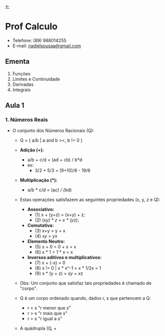 [&larr;](../index.md)

# Prof Calculo
- Telefone: (89) 988014255
- E-mail: nadielsousaa@gmail.com

## Ementa
1. Funções
2. Limites e Continuidade
3. Derivadas
4. Integrais

## Aula 1
### 1. Números Reais
- O conjunto dos Números Racionais (Q):
  - Q = { a/b | a and b ><, b != 0 }

  - **Adição (+):**
    - a/b + c/d = (ad + cb) / b*d
    - ex:
      - 3/2 + 5/3 = (9+10)/6 - 19/6

  - **Multiplicação (*):**
    - a/b * c/d = (a*c) / (b*d)

  - Estas operações satisfazem as seguintes propriedades (x, y, z e Q):
    - **Associativo:**
      - (1) x + (y+z) = (x+y) + z;
      - (2) (x*y) * z = x * (y*z);
    - **Comutativa:**
      - (3) x+y = y + x
      - (4) x*y = y*x
    - **Elemento Neutro:**
      - (5) x + 0 = 0 + x = x 
      - (6) x * 1 = 1 * x = x
    - **Inversos aditivos e multiplicativos:**
      - (7) x + (-x) = 0
      - (8) x != 0 | x * x^-1 = x * 1/2x = 1
      - (9) x * (y + z) = x*y + x*z
	
  - Obs: Um conjunto que satisfaz tais propriedades é chamado de "corpo".
  - Q é um corpo ordenado quando, dados r, s que pertencem a Q:
    - r < s 	"r menor que s"
    - r > s	"r mais que s"
    - r = s	"r igual a s"
  - A quádrupla (Q, +

